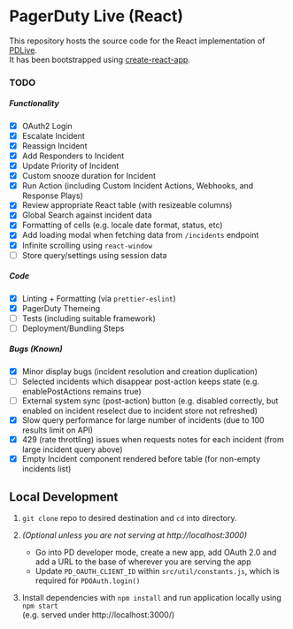 # PagerDuty Live (React)

This repository hosts the source code for the React implementation of [PDLive](https://github.com/martindstone/PDlive).  
It has been bootstrapped using [create-react-app](https://github.com/facebook/create-react-app).

### TODO

##### Functionality

- [x] OAuth2 Login
- [x] Escalate Incident
- [x] Reassign Incident
- [x] Add Responders to Incident
- [x] Update Priority of Incident
- [x] Custom snooze duration for Incident
- [x] Run Action (including Custom Incident Actions, Webhooks, and Response Plays)
- [x] Review appropriate React table (with resizeable columns)
- [x] Global Search against incident data
- [x] Formatting of cells (e.g. locale date format, status, etc)
- [x] Add loading modal when fetching data from `/incidents` endpoint
- [x] Infinite scrolling using `react-window`
- [ ] Store query/settings using session data

##### Code

- [x] Linting + Formatting (via `prettier-eslint`)
- [x] PagerDuty Themeing
- [ ] Tests (including suitable framework)
- [ ] Deployment/Bundling Steps

##### Bugs (Known)

- [x] Minor display bugs (incident resolution and creation duplication)
- [ ] Selected incidents which disappear post-action keeps state (e.g. enablePostActions remains true)
- [ ] External system sync (post-action) button (e.g. disabled correctly, but enabled on incident reselect due to incident store not refreshed)
- [x] Slow query performance for large number of incidents (due to 100 results limit on API)
- [x] 429 (rate throttling) issues when requests notes for each incident (from large incident query above)
- [x] Empty Incident component rendered before table (for non-empty incidents list)

## Local Development

1. `git clone` repo to desired destination and `cd` into directory.

2. _(Optional unless you are not serving at http://localhost:3000)_

   - Go into PD developer mode, create a new app, add OAuth 2.0 and add a URL to the base of wherever you are serving the app
   - Update `PD_OAUTH_CLIENT_ID` within `src/util/constants.js`, which is required for `PDOAuth.login()`

3. Install dependencies with `npm install` and run application locally using `npm start`  
   (e.g. served under http://localhost:3000/)
